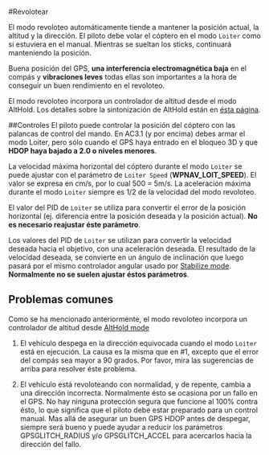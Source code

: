 #Revolotear

El modo revoloteo automáticamente tiende a mantener la posición actual, la altitud y la dirección. El piloto debe volar el cóptero en el modo `Loiter` como si estuviera en el manual. Mientras se sueltan los sticks, continuará manteniendo la posición.

Buena posición del GPS, **una interferencia electromagnética baja** en el compás y **vibraciones leves** todas ellas son importantes a la hora de conseguir un buen rendimiento en el revoloteo.

El modo revoloteo incorpora un controlador de altitud desde el modo AltHold. Los detalles sobre la sintonización de AltHold están en [ésta página](altitude_hold.md).

##Controles
El piloto puede controlar la posición del cóptero con las palancas de control del mando. En AC3.1 (y por encima) debes armar el modo Loiter, pero sólo cuando el GPS haya entrado en el bloqueo 3D y que **HDOP haya bajado a 2.0 o niveles menores**.

La velocidad máxima horizontal del cóptero durante el modo `Loiter` se puede ajustar con el parámetro de `Loiter Speed` (**WPNAV_LOIT_SPEED**). El valor se expresa en cm/s, por lo cual 500 = 5m/s. La aceleración máxima durante el modo `Loiter` siempre es 1/2 de la velocidad del modo revoloteo.

El valor del PID de `Loiter` se utiliza para convertir el error de la posición horizontal (ej. diferencia entre la posición deseada y la posición actual). **No es necesario reajustar éste parámetro**.

Los valores del PID de `Loiter` se utilizan para convertir la velocidad deseada hacia el objetivo, con una aceleración deseada. El resultado de la velocidad deseada, se convierte en un ángulo de inclinación que luego pasará por el mismo controlador angular usado por [Stabilize mode](stabilization.md). **Normalmente no se suelen ajustar éstos parámetros**.


## Problemas comunes

Como se ha mencionado anteriormente, el modo revoloteo incorpora un controlador de altitud desde [AltHold mode](altitude_hold.md)

1. El vehículo despega en la dirección equivocada cuando el modo `Loiter` está en ejecución. La causa es la misma que en #1, excepto que el error del compás sea mayor a 90 grados. Por favor, mira las sugerencias de arriba para resolver éste problema. 

2. El vehículo está revoloteando con normalidad, y de repente, cambia a una dirección incorrecta. Normalmente ésto se ocasiona por un fallo en el GPS. No hay ninguna protección segura que funcione al 100% contra ésto, lo que significa que el piloto debe estar preparado para un control manual. Mas allá de asegurar un buen GPS HDOP antes de despegar, siempre será bueno y puede ayudar a reducir los parámetros GPSGLITCH_RADIUS y/o GPSGLITCH_ACCEL para acercarlos hacia la dirección del fallo.